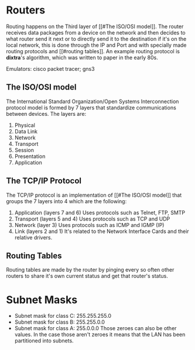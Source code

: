 # Routers
Routing happens on the Third layer of [[#The ISO/OSI model]]. The router receives data packages from a device on the network and then decides to what router send it next or to directly send it to the destination if it's on the local network, this is done through the IP and Port and with specially made routing protocols and [[#routing tables]]. An example routing protocol is **dixtra**'s algorithm, which was written to paper in the early 80s.

Emulators: cisco packet tracer; gns3
## The ISO/OSI model
The International Standard Organization/Open Systems Interconnection protocol model is formed by 7 layers that standardize communications between devices.
The layers are:
1. Physical
2. Data Link
3. Network
4. Transport
5. Session
6. Presentation
7. Application
## The TCP/IP Protocol
The TCP/IP protocol is an implementation of [[#The ISO/OSI model]] that groups the 7 layers into 4 which are the following:
1. Application (layers 7 and 6)
   Uses protocols such as Telnet, FTP, SMTP
2. Transport (layers 5 and 4)
   Uses protocols such as TCP and UDP
3. Network (layer 3)
   Uses protocols such as ICMP and IGMP (IP)
4. Link (layers 2 and 1)
   It's related to the Network Interface Cards and their relative drivers.
## Routing Tables
Routing tables are made by the router by pinging every so often other routers to share it's own current status and get that router's status.

# Subnet Masks
- Subnet mask for class C: 255.255.255.0
- Subnet mask for class B: 255.255.0.0
- Subnet mask for class A: 255.0.0.0
Those zeroes can also be other values. In the case those aren't zeroes it means that the LAN has been partitioned into subnets.